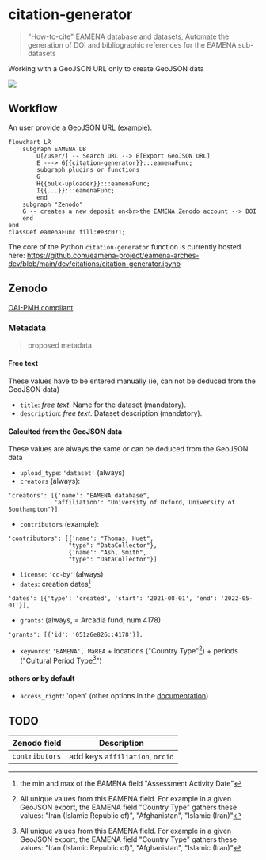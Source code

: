 # citation-generator
> "How-to-cite" EAMENA database and datasets, Automate the generation of DOI and bibliographic references for the EAMENA sub-datasets 

Working with a GeoJSON URL only to create GeoJSON data
  
![](https://raw.githubusercontent.com/eamena-project/eamena-arches-dev/main/www/geojson-export.png)
  

## Workflow

An user provide a GeoJSON URL ([example](https://github.com/eamena-project/eamena-arches-dev/tree/main/projects/sistan#dataset)).

```mermaid
flowchart LR
	subgraph EAMENA DB
		U[/user/] -- Search URL --> E[Export GeoJSON URL]
		E ---> G{{citation-generator}}:::eamenaFunc;
		subgraph plugins or functions
		G
		H{{bulk-uploader}}:::eamenaFunc;
		I{{...}}:::eamenaFunc;
		end
	subgraph "Zenodo"
	G -- creates a new deposit on<br>the EAMENA Zenodo account --> DOI
	end
end
classDef eamenaFunc fill:#e3c071;
```

The core of the Python `citation-generator` function is currently hosted here: https://github.com/eamena-project/eamena-arches-dev/blob/main/dev/citations/citation-generator.ipynb

## Zenodo

[OAI-PMH compliant](https://developers.zenodo.org/#oai-pmh)

### Metadata
> proposed metadata

#### Free text

These values have to be entered manually (ie, can not be deduced from the GeoJSON data)

* `title`: *free text*. Name for the dataset (mandatory).
* `description`: *free text*. Dataset description (mandatory).

#### Calculted from the GeoJSON data

These values are always the same or can be deduced from the GeoJSON data

* `upload_type`: `'dataset'` (always)
* `creators` (always):
 ```
'creators': [{'name': "EAMENA database",
			  'affiliation': "University of Oxford, University of Southampton"}]
```
* `contributors` (example):
 ```
'contributors': [{'name': "Thomas, Huet",
				  "type": "DataCollector"},
				  {'name': "Ash, Smith",
			  	  "type": "DataCollector"}]
```
* `license`: `'cc-by'` (always)
* `dates`: creation dates[^2]
```
'dates': [{'type': 'created', 'start': '2021-08-01', 'end': '2022-05-01'}],
```
* `grants`: (always, = Arcadia fund, num 4178)
```
'grants': [{'id': '051z6e826::4178'}],
```
* `keywords`: `'EAMENA', MaREA` + locations ("Country Type"[^1]) + periods ("Cultural Period Type[^1]")


#### others or by default

* `access_right`: 'open' (other options in the [documentation](https://help.zenodo.org/docs/about/whats-changed/#deposit-access))


## TODO


| Zenodo field | Description |
|------|-------------|
| `contributors` | add keys `affiliation`, `orcid` |


[^2]: the min and max of the EAMENA field "Assessment Activity Date"
[^1]: All unique values from this EAMENA field. For example in a given GeoJSON export, the EAMENA field "Country Type" gathers these values: "Iran (Islamic Republic of)", "Afghanistan", "Islamic (Iran)"